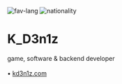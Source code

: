 ![fav-lang](https://img.shields.io/badge/favourite%20language-C%23-blueviolet)
![nationality](https://img.shields.io/badge/nationality-ukrainian-yellow)

# K_D3n1z
game, software & backend developer
<br><br>
• [kd3n1z.com](http://kd3n1z.com)<br>
